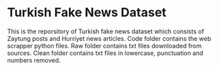 # Turkish Fake News Dataset
This is the reporsitory of Turkish fake news dataset which consists of Zaytung posts and Hurriyet news articles. 
Code folder contains the web scrapper python files. 
Raw folder contains txt files downloaded from sources. 
Clean folder contains txt files in lowercase, punctuation and numbers removed. 
